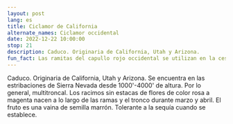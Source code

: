```yaml
---
layout: post
lang: es
title: Ciclamor de California
alternate_names: Ciclamor occidental
date: 2022-12-22 10:00:00
stop: 21
description: Caduco. Originaria de California, Utah y Arizona.
fun_fact: Las ramitas del capullo rojo occidental se utilizan en la cestería de los pueblos indígenas y producen un tinte rojizo tenue en la canasta
---
```

Caduco. Originaria de California, Utah y Arizona. Se encuentra en las estribaciones de Sierra Nevada desde 1000'-4000' de altura. Por lo general, multitroncal. Los racimos sin estacas de flores de color rosa a magenta nacen a lo largo de las ramas y el tronco durante marzo y abril. El fruto es una vaina de semilla marrón. Tolerante a la sequía cuando se establece.
